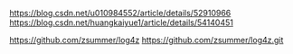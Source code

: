 https://blog.csdn.net/u010984552/article/details/52910966
https://blog.csdn.net/huangkaiyue1/article/details/54140451

https://github.com/zsummer/log4z https://github.com/zsummer/log4z.git